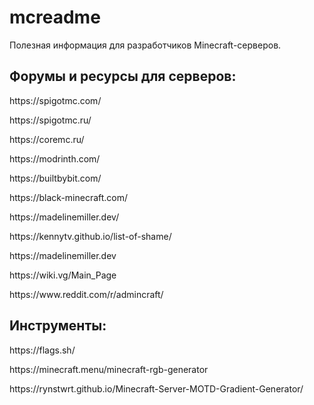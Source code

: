 # mcreadme
Полезная информация для разработчиков Minecraft-серверов.

## Форумы и ресурсы для серверов:
<p>https://spigotmc.com/</p>
<p>https://spigotmc.ru/</p>
<p>https://coremc.ru/</p>
<p>https://modrinth.com/</p>
<p>https://builtbybit.com/</p>
<p>https://black-minecraft.com/</p>
<p>https://madelinemiller.dev/</p>
<p>https://kennytv.github.io/list-of-shame/</p>
<p>https://madelinemiller.dev</p>
<p>https://wiki.vg/Main_Page</p>
<p>https://www.reddit.com/r/admincraft/</p>

## Инструменты:
<p>https://flags.sh/</p>
<p>https://minecraft.menu/minecraft-rgb-generator</p>
<p>https://rynstwrt.github.io/Minecraft-Server-MOTD-Gradient-Generator/</p>
